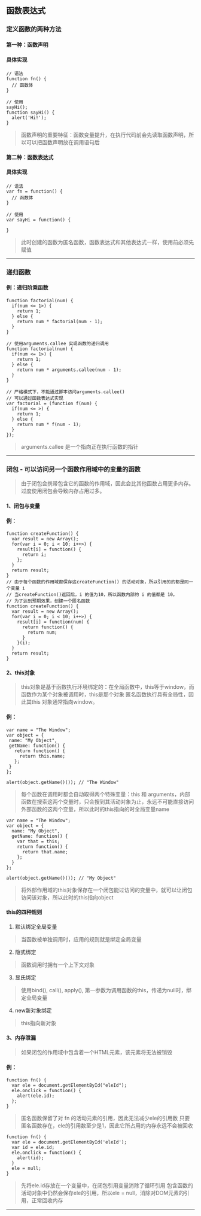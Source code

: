 ## 函数表达式
### 定义函数的两种方法
#### 第一种：函数声明
#### 具体实现
```
// 语法
function fn() {
  // 函数体
}

// 使用
sayHi();
function sayHi() {
  alert('Hi!');
}

```
> 函数声明的重要特征：函数变量提升，在执行代码前会先读取函数声明，所以可以把函数声明放在调用语句后
#### 第二种：函数表达式
#### 具体实现
```
// 语法
var fn = function() {
  // 函数体
}

// 使用
var sayHi = function() {

}
```
> 此时创建的函数为匿名函数，函数表达式和其他表达式一样，使用前必须先赋值
- - - - - -
### 递归函数
#### 例：递归阶乘函数
```
function factorial(num) {
  if(num <= 1>) {
    return 1;
  } else {
    return num * factorial(num - 1);
  }
}

// 使用arguments.callee 实现函数的递归调用
function factorial(num) {
  if(num <= 1>) {
    return 1;
  } else {
    return num * arguments.callee(num - 1);
  }
}

// 严格模式下，不能通过脚本访问arguments.callee()
// 可以通过函数表达式实现
var factorial = (function f(num) {
  if(num <= >) {
    return 1;
  } else {
    return num * f(num - 1);
  }
}); 
```
> arguments.callee 是一个指向正在执行函数的指针
- - - - - 
### 闭包 - 可以访问另一个函数作用域中的变量的函数
> 由于闭包会携带包含它的函数的作用域，因此会比其他函数占用更多内存。过度使用闭包会导致内存占用过多。
#### 1、闭包与变量
#### 例：
```
function createFunction() {
  var result = new Array();
  for(var i = 0; i < 10; i++>) {
    result[i] = function() {
      return i;
    };
  }
  return result;
}
// 由于每个函数的作用域都保存这createFunction() 的活动对象，所以引用的的都是同一个变量 i
// 当createFunction()返回后，i 的值为10，所以函数内部的 i 的值都是 10。
// 为了达到预期效果，创建一个匿名函数
function createFunction() {
  var result = new Array();
  for(var i = 0; i < 10; i++>) {
    result[i] = function(num) {
      return function() {
        return num;
      }
    }(i);
  }
  return result;
}
```
 #### 2、this对象
 > this对象是基于函数执行环境绑定的：在全局函数中，this等于window，而函数作为某个对象被调用时，this是那个对象
 > 匿名函数执行具有全局性，因此其this 对象通常指向window。
 #### 例：
 ```
var name = "The Window";
var object = {
  name: "My Object",
  getName: function() {
    return function() {
      return this.name;
    };
  }
};

alert(object.getName()()); // "The Window"
 ```
> 每个函数在调用时都会自动取得两个特殊变量：this 和 arguments，内部函数在搜索这两个变量时，只会搜到其活动对象为止，永远不可能直接访问外部函数的这两个变量，所以此时的this指向的时全局变量name
```
var name = "The Window";
var object = {
  name: "My Object",
  getName: function() {
    var that = this;
    return function() {
      return that.name;
    };
  }
};

alert(object.getName()()); // "My Object"
```
> 将外部作用域的this对象保存在一个闭包能过访问的变量中，就可以让闭包访问该对象，所以此时的this指向object
#### this的四种规则
1. 默认绑定全局变量
> 当函数被单独调用时，应用的规则就是绑定全局变量
2. 隐式绑定
> 函数调用时拥有一个上下文对象
3. 显氏绑定
> 使用bind(), call(), apply(), 第一参数为调用函数的this，传递为null时，绑定全局变量
4. new新对象绑定
> this指向新对象
#### 3、内存泄漏
> 如果闭包的作用域中包含着一个HTML元素，该元素将无法被销毁
#### 例：
```
function fn() {
  var ele = document.getElementById("eleId");
  ele.onclick = function() {
    alert(ele.id);
  };
}
```
> 匿名函数保留了对 fn 的活动元素的引用，因此无法减少ele的引用数
> 只要匿名函数存在，ele的引用数至少是1，因此它所占用的内存永远不会被回收
```
function fn() {
  var ele = document.getElementById('eleId');
  var id = ele.id;
  ele.onclick = function() {
    alert(id);
  }
  ele = null;
}
```
> 先将ele.id存放在一个变量中，在闭包引用变量消除了循环引用
> 包含函数的活动对象中仍然会保存ele的引用，所以ele = null，消除对DOM元素的引用，正常回收内存
- - - - - 

